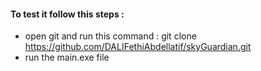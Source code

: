 #### To test it follow this steps : 
- open git and run this command :
git clone https://github.com/DALIFethiAbdellatif/skyGuardian.git
- run the main.exe file
